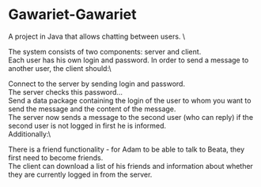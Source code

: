 # Gawariet-Gawariet
A project in Java that allows chatting between users. \

The system consists of two components: server and client. \
Each user has his own login and password. In order to send a message to another user, the client should:\

Connect to the server by sending login and password. \
The server checks this password...\
Send a data package containing the login of the user to whom you want to send the message and the content of the message.\
The server now sends a message to the second user (who can reply) if the second user is not logged in first he is informed.\
Additionally:\

There is a friend functionality - for Adam to be able to talk to Beata, they first need to become friends.\
The client can download a list of his friends and information about whether they are currently logged in from the server.

